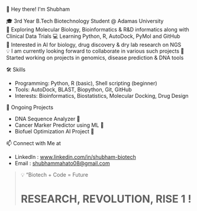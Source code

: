 👋 Hey there! I'm Shubham

🎓 3rd Year B.Tech Biotechnology Student @ Adamas University  
🔬 Exploring Molecular Biology, Bioinformatics & R&D informatics along with Clinical Data Trials 
💻 Learning Python, R, AutoDock, PyMol and GitHub   
🧠 Interested in AI for biology, drug discovery & dry lab research on NGS   
💡 I am currently looking forward to collaborate in various such projects 
🚀 Started working on projects in genomics, disease prediction & DNA tools  

🛠️ Skills
- Programming: Python, R (basic), Shell scripting (beginner)
- Tools: AutoDock, BLAST, Biopython, Git, GitHub
- Interests: Bioinformatics, Biostatistics, Molecular Docking, Drug Design

🧪 Ongoing Projects
- DNA Sequence Analyzer 🧬
- Cancer Marker Predictor using ML 🤖
- Biofuel Optimization AI Project 🌿

📫 Connect with Me at 
- LinkedIn : www.linkedin.com/in/shubham-biotech
- Email : shubhammahato08@gmail.com 

> 💡 “Biotech + Code = Future
> # RESEARCH, REVOLUTION, RISE 1 ! 

<!--
**ShubhamBT08/ShubhamBT08** is a ✨ _special_ ✨ repository because its `README.md` (this file) appears on your GitHub profile.

Here are some ideas to get you started:

- 🔭 I’m currently working on ...
- 🌱 I’m currently learning ...
- 👯 I’m looking to collaborate on ...
- 🤔 I’m looking for help with ...
- 💬 Ask me about ...
- 📫 How to reach me: ...
- 😄 Pronouns: ...
- ⚡ Fun fact: ...
-->

